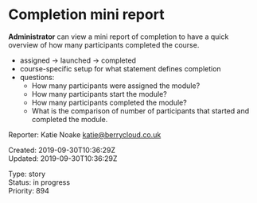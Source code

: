 # Completion mini report

**Administrator** can view a mini report of completion to have a quick overview of how many participants completed the course.

- assigned → launched → completed
- course-specific setup for what statement defines completion
- questions:
  - How many participants were assigned the module?
  - How many participants start the module?
  - How many participants completed the module?
  - What is the comparison of number of participants that started and completed the module.

Reporter: Katie Noake <katie@berrycloud.co.uk>  

Created: 2019-09-30T10:36:29Z  
Updated: 2019-09-30T10:36:29Z

Type: story  
Status: in progress  
Priority: 894
